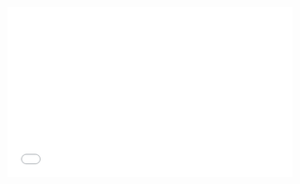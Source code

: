 <iframe width="100%" height="300" src="//jsrun.net/NJqKp/embedded/all/light/" allowfullscreen="allowfullscreen" frameborder="0"></iframe>